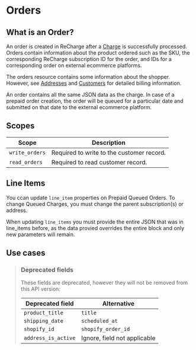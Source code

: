 # Orders

## What is an Order?
An order is created in ReCharge after a [Charge](https://developer.rechargepayments.com/#charges) is successfully processed. Orders contain information about the product ordered such as the SKU, the corresponding ReCharge subscription ID for the order, and IDs for a corresponding order on external ecommerce platforms. 

The orders resource contains some information about the shopper. However, see [Addresses](https://developer.rechargepayments.com/#addresses) and [Customers](https://developer.rechargepayments.com/#customers) for detailed billing information.

An order contains all the same JSON data as the charge. In case of a prepaid order creation, the order will be queued for a particular date and submitted on that date to the external ecommerce platform.

## Scopes

|Scope|Description|
|-|-|
|`write_orders`| Required to write to the customer record.|
|`read_orders`| Required to read customer record.|


## Line Items
You ccan update `line_item` properties on Prepaid Queued Orders. To change Queued Charges, you must change the parent subscription(s) or address.

When updating `line_items` you must provide the entire JSON that was in line_items before, as the data provied overrides the entire block and only new parameters will remain.

## Use cases

<!-- theme: warning -->
> ### Deprecated fields
>These fields are deprecated, however they will not be removed from this API version:
>
>|Deprecated field|Alternative|
>|-|-|
>|`product_title`|`title`|
>|`shipping_date`|`scheduled_at`|
>|`shopify_id`|`shopify_order_id`|
>|`address_is_active`|Ignore, field not applicable|